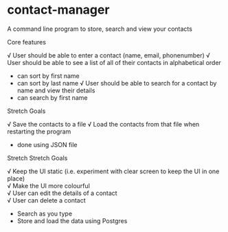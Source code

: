 # contact-manager
A command line program to store, search and view your contacts

Core features

√ User should be able to enter a contact (name, email, phonenumber)
√ User should be able to see a list of all of their contacts in alphabetical order
  - can sort by first name
  - can sort by last name
√ User should be able to search for a contact by name and view their details  
  - can search by first name

Stretch Goals

√ Save the contacts to a file
√ Load the contacts from that file when restarting the program
  - done using JSON file

Stretch Stretch Goals

√ Keep the UI static (i.e. experiment with clear screen to keep the UI in one place)  
√ Make the UI more colourful  
√ User can edit the details of a contact  
√ User can delete a contact  
- Search as you type
- Store and load the data using Postgres
